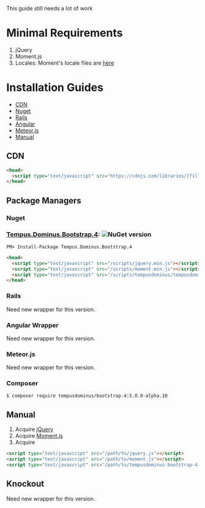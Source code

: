 <div class="alert alert-warning">
    This guide still needs a lot of work
</div>

# Minimal Requirements

1. jQuery
2. Moment.js
3. Locales: Moment's locale files are [here](https://github.com/moment/moment/tree/master/locale)

# Installation Guides
* [CDN](#cdn)
* [Nuget](#nuget)
* [Rails](#rails-)
* [Angular](#angular-wrapper)
* [Meteor.js](#meteorjs)
* [Manual](#manual)

## CDN
```html
<head>
  <script type="text/javascript" src="https://cdnjs.com/libraries/[fill-in].js"></script>
</head>
```

## Package Managers

### Nuget

### [Tempus.Dominus.Bootstrap.4](https://www.nuget.org/packages/Tempus.Dominus.Bootstrap.4/): ![NuGet version](https://badge.fury.io/nu/Tempus.Dominus.Bootstrap.4.png)

    PM> Install-Package Tempus.Dominus.Bootstrap.4


```html
<head>
  <script type="text/javascript" src="/scripts/jquery.min.js"></script>
  <script type="text/javascript" src="/scripts/moment.min.js"></script>
  <script type="text/javascript" src="/scripts/tempusdominus/tempusdominus-bootstrap-4.js"></script>
</head>
```

### Rails

Need new wrapper for this version.

### Angular Wrapper
Need new wrapper for this version.

### Meteor.js

Need new wrapper for this version.

### Composer

    $ composer require tempusdominus/bootstrap-4:5.0.0-alpha.10

## Manual

1. Acquire [jQuery](http://jquery.com)
2. Acquire [Moment.js](https://github.com/moment/moment)
3. Acquire 
```html
<script type="text/javascript" src="/path/to/jquery.js"></script>
<script type="text/javascript" src="/path/to/moment.js"></script>
<script type="text/javascript" src="/path/to/tempusdominus-bootstrap-4.min.js"></script>
```

## Knockout

Need new wrapper for this version.
